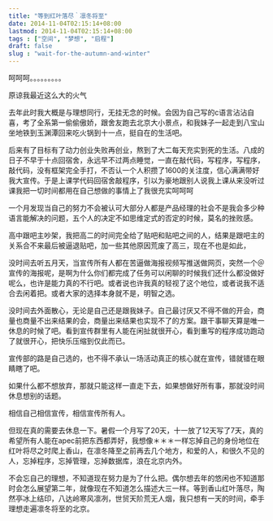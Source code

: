 ```yaml
---
title: "等到红叶落尽｀凛冬将至"
date: 2014-11-04T02:15:14+08:00
lastmod: 2014-11-04T02:15:14+08:00
tags : ["空间", "梦想", "启程"]
draft: false
slug : "wait-for-the-autumn-and-winter"
---
```


呵呵呵。。。。。。。。。



原谅我最近这么大的火气



去年此时我大概是与理想同行，无挂无念的时候。会因为自己写的c语言沾沾自喜，考了全系第一偷偷傲娇，跟舍友跑去北京大小景点，和我妹子一起走到八宝山坐地铁到玉渊潭回来吃火锅到十一点，挺自在的生活吧。



后来有了目标有了动力创业失败再创业，熬到了大二每天充实到死的生活。八成的日子不早于十点回宿舍，永远早不过两点睡觉，一直在敲代码，写程序，写程序，敲代码，没有框架完全手打，不否认一个人积攒了1600的关注度，信心满满带好我大宣传。于是上课学代码回宿舍敲程序，引以为豪地跟别人说我上课从来没听过课我把一切时间都用在自己想做的事情上了我很充实呵呵呵



一个月发现当自己的努力不会被认可大部分人都是产品经理的社会不是我会多少种语言能解决的问题，五个人的决定不如思维定式的否定的时候，莫名的挫败感。



高中跟吧主吵架，我把高二的时间完全给了贴吧和贴吧之间的人，结果是跟吧主的关系合不来最后被逼退贴吧，加一些其他原因荒废了高三，现在不也是如此，



没时间去听五月天，当宣传所有人都在苦逼做海报视频写推送做网页，突然一个＠宣传的海报呢，是啊为什么你们都完成了任务可以闲聊的时候我们还什么都没做好呢么，也许是能力真的不行吧。或者说也许我真的轻视了这个地位，或者说我不适合去闲着把。或者大家的选择本身就不是，明智之选。



没时间去外面散心，无论是自己还是跟我妹子。自己最讨厌又不得不做的开会，商量也商量不出来结果的会，商量出来结果也实现不了的方案。跟干事聊天算是唯一休息的时候了吧。看到宣传群里有人能在闲扯就很开心，看到重写的程序成功跑动了就很开心，把快乐压缩到仅此而已。



宣传部的路是自己选的，也不得不承认一场活动真正的核心就在宣传，错就错在眼睛瞎了吧。

如果什么都不想放弃，那就只能这样一直走下去，如果想做好所有事，那就没时间休息想别的话题。



相信自己相信宣传，相信宣传所有人。





但现在真的需要去休息一下。暑假一个月写了20天，十一放了12天写了7天，真的希望所有人能在apec前把东西都弄好，我想像＊＊＊一样忘掉自己的身份地位在红叶将尽之时爬上香山，在凛冬降至之前再去几个地方，和爱的人，和很久不见的人，忘掉程序，忘掉管理，忘掉数据库，浪在北京内外。



不会忘自己的理想，不知道现在努力是为了什么把。偶尔想去年的悠闲也不知道那时会怎么展望第二年，就像现在不知道怎么描述大三一样。等到香山红叶落尽，陶然亭冰上结印，八达岭寒风凛冽，世贸天阶荒无人烟，我只想有一天的时间，牵手理想走遍凛冬将至的北京。